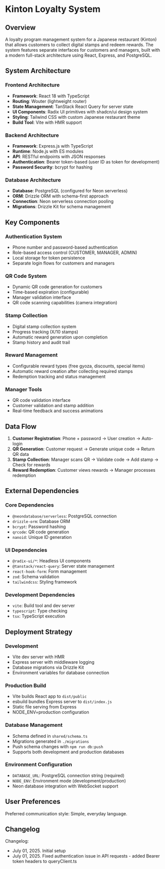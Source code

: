 # Kinton Loyalty System

## Overview

A loyalty program management system for a Japanese restaurant (Kinton) that allows customers to collect digital stamps and redeem rewards. The system features separate interfaces for customers and managers, built with a modern full-stack architecture using React, Express, and PostgreSQL.

## System Architecture

### Frontend Architecture
- **Framework**: React 18 with TypeScript
- **Routing**: Wouter (lightweight router)
- **State Management**: TanStack React Query for server state
- **UI Components**: Radix UI primitives with shadcn/ui design system
- **Styling**: Tailwind CSS with custom Japanese restaurant theme
- **Build Tool**: Vite with HMR support

### Backend Architecture
- **Framework**: Express.js with TypeScript
- **Runtime**: Node.js with ES modules
- **API**: RESTful endpoints with JSON responses
- **Authentication**: Bearer token-based (user ID as token for development)
- **Password Security**: bcrypt for hashing

### Database Architecture
- **Database**: PostgreSQL (configured for Neon serverless)
- **ORM**: Drizzle ORM with schema-first approach
- **Connection**: Neon serverless connection pooling
- **Migrations**: Drizzle Kit for schema management

## Key Components

### Authentication System
- Phone number and password-based authentication
- Role-based access control (CUSTOMER, MANAGER, ADMIN)
- Local storage for token persistence
- Separate login flows for customers and managers

### QR Code System
- Dynamic QR code generation for customers
- Time-based expiration (configurable)
- Manager validation interface
- QR code scanning capabilities (camera integration)

### Stamp Collection
- Digital stamp collection system
- Progress tracking (X/10 stamps)
- Automatic reward generation upon completion
- Stamp history and audit trail

### Reward Management
- Configurable reward types (free gyoza, discounts, special items)
- Automatic reward creation after collecting required stamps
- Redemption tracking and status management

### Manager Tools
- QR code validation interface
- Customer validation and stamp addition
- Real-time feedback and success animations

## Data Flow

1. **Customer Registration**: Phone + password → User creation → Auto-login
2. **QR Generation**: Customer request → Generate unique code → Return QR data
3. **Stamp Collection**: Manager scans QR → Validate code → Add stamp → Check for rewards
4. **Reward Redemption**: Customer views rewards → Manager processes redemption

## External Dependencies

### Core Dependencies
- `@neondatabase/serverless`: PostgreSQL connection
- `drizzle-orm`: Database ORM
- `bcrypt`: Password hashing
- `qrcode`: QR code generation
- `nanoid`: Unique ID generation

### UI Dependencies
- `@radix-ui/*`: Headless UI components
- `@tanstack/react-query`: Server state management
- `react-hook-form`: Form management
- `zod`: Schema validation
- `tailwindcss`: Styling framework

### Development Dependencies
- `vite`: Build tool and dev server
- `typescript`: Type checking
- `tsx`: TypeScript execution

## Deployment Strategy

### Development
- Vite dev server with HMR
- Express server with middleware logging
- Database migrations via Drizzle Kit
- Environment variables for database connection

### Production Build
- Vite builds React app to `dist/public`
- esbuild bundles Express server to `dist/index.js`
- Static file serving from Express
- NODE_ENV=production configuration

### Database Management
- Schema defined in `shared/schema.ts`
- Migrations generated in `./migrations`
- Push schema changes with `npm run db:push`
- Supports both development and production databases

### Environment Configuration
- `DATABASE_URL`: PostgreSQL connection string (required)
- `NODE_ENV`: Environment mode (development/production)
- Neon database integration with WebSocket support

## User Preferences

Preferred communication style: Simple, everyday language.

## Changelog

Changelog:
- July 01, 2025. Initial setup
- July 01, 2025. Fixed authentication issue in API requests - added Bearer token headers to queryClient.ts